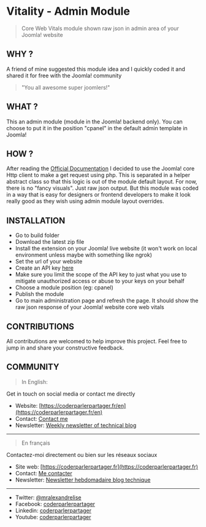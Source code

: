 # Vitality - Admin Module
> Core Web Vitals module shown raw json in admin area of your Joomla! website

## WHY ?
A friend of mine suggested this module idea and I quickly coded it and shared it for free with the Joomla! community 
> "You all awesome super joomlers!"

## WHAT ?
This an admin module (module in the Joomla! backend only). You can choose to put it in the position "cpanel" in the default admin template in Joomla!

## HOW ?
After reading the [Official Documentation](https://developers.google.com/speed/docs/insights/v5/get-started)
I decided to use the Joomla! core Http client to make a get request using php. This is separated in a helper abstract class so that this logic is out of the module default layout.
For now, there is no "fancy visuals". Just raw json output. But this module was coded in a way that is easy for designers or frontend developers to make it look really good as they wish using admin module layout overrides.

## INSTALLATION
* Go to build folder
* Download the latest zip file
* Install the extension on your Joomla! live website (it won't work on local environment unless maybe with something like ngrok)
* Set the url of your website
* Create an API key [here](https://developers.google.com/speed/docs/insights/v5/get-started)
* Make sure you limit the scope of the API key to just what you use to mitigate unauthorized access or abuse to your keys on your behalf
* Choose a module position (eg: cpanel)
* Publish the module
* Go to main administration page and refresh the page. It should show the raw json response of your Joomla! website core web vitals

## CONTRIBUTIONS
All contributions are welcomed to help improve this project. Feel free to jump in and share your constructive feedback.

## COMMUNITY
> In English:

Get in touch on social media or contact me directly
* Website: [https://coderparlerpartager.fr/en](https://coderparlerpartager.fr/en)
* Contact: [Contact me](https://coderparlerpartager.fr/en/say-hello)
* Newsletter: [Weekly newsletter of technical blog](https://coderparlerpartager.fr/en/get-newsletter)

---

> En français

Contactez-moi directement ou bien sur les réseaux sociaux

* Site web: [https://coderparlerpartager.fr](https://coderparlerpartager.fr)
* Contact: [Me contacter](https://coderparlerpartager.fr/contact)
* Newsletter: [Newsletter hebdomadaire blog technique](https://coderparlerpartager.fr/newsletter)

---

* Twitter: [@mralexandrelise](https://twitter.com/mralexandrelise)
* Facebook: [coderparlerpartager](https://www.facebook.com/coderparlerpartager)
* Linkedin: [coderparlerpartager](https://www.linkedin.com/company/coderparlerpartager)
* Youtube: [coderparlerpartager](https://www.youtube.com/channel/UCCya8rIL-PVHm8Mt4QPW-xw?sub_confirmation=1)
